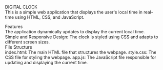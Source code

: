 DIGITAL CLOCK <br>
This is a simple web application that displays the user's local time in real-time using HTML, CSS, and JavaScript.

Features <br>
 The application dynamically updates to display the current local time.
Simple and Responsive Design: The clock is styled using CSS and adapts to different screen sizes.<br>
File Structure <br>
index.html: The main HTML file that structures the webpage.
style.css: The CSS file for styling the webpage.
app.js: The JavaScript file responsible for updating and displaying the current time.
